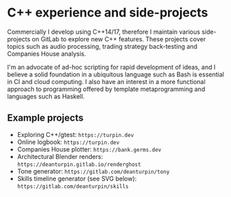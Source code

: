 # C++ experience and side-projects

Commercially I develop using C++14/17, therefore I maintain various
side-projects on GitLab to explore new C++ features. These projects cover
topics such as audio processing, trading strategy back-testing and Companies
House analysis.

I'm an advocate of ad-hoc scripting for rapid development of ideas, and I
believe a solid foundation in a ubiquitous language such as Bash is essential
in CI and cloud computing. I also have an interest in a more functional
approach to programming offered by template metaprogramming and languages such
as Haskell.

## Example projects

- Exploring C++/gtest: `https://turpin.dev`
- Online logbook: `https://turpin.dev`
- Companies House plotter: `https://bank.germs.dev`
- Architectural Blender renders: `https://deanturpin.gitlab.io/renderghost`
- Tone generator: `https://gitlab.com/deanturpin/tony`
- Skills timeline generator (see SVG below): `https://gitlab.com/deanturpin/skills`

